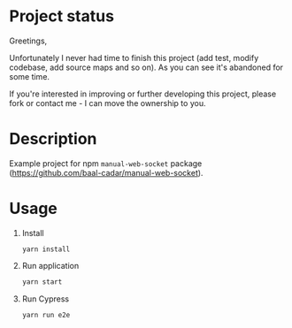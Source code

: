 # Project status

Greetings,

Unfortunately I never had time to finish this project (add test, modify codebase, add source maps and so on).
As you can see it's abandoned for some time.

If you're interested in improving or further developing this project, please fork or contact me - I can move the ownership to you.

# Description
Example project for npm `manual-web-socket` package (https://github.com/baal-cadar/manual-web-socket).

# Usage

1. Install
   ```
   yarn install
   ```
2. Run application
   ```js
   yarn start
   ```
3. Run Cypress
   ```
   yarn run e2e
   ```
